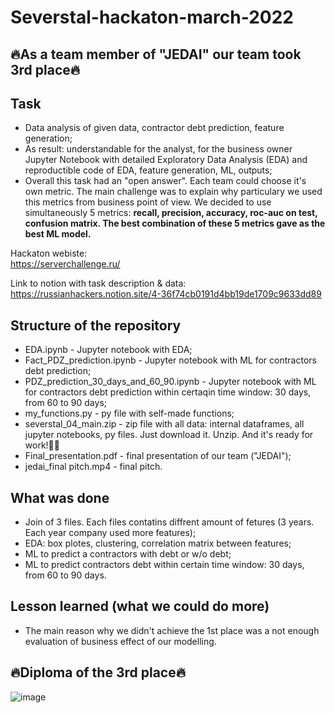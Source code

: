 # Severstal-hackaton-march-2022
## 🔥As a team member of "JEDAI" our team took 3rd place🔥


## **Task**
 
- Data analysis of given data, contractor debt prediction, feature generation;  
- As result: understandable for the analyst, for the business owner Jupyter Notebook with detailed Exploratory Data Analysis (EDA) and reproductible code of EDA, feature generation, ML, outputs;  
- Overall this task had an "open answer". Each team could choose it's own metric. The main challenge was to explain why particulary we used this metrics from business point of view. We decided to use simultaneously 5 metrics: **recall, precision, accuracy, roc-auc on test, confusion matrix. The best combination of these 5 metrics gave as the best ML model.**


Hackaton webiste:  
https://serverchallenge.ru/ 

Link to notion with task description & data:  
https://russianhackers.notion.site/4-36f74cb0191d4bb19de1709c9633dd89


## **Structure of the repository**
- EDA.ipynb - Jupyter notebook with EDA;  
- Fact_PDZ_prediction.ipynb - Jupyter notebook with ML for contractors debt prediction;  
- PDZ_prediction_30_days_and_60_90.ipynb - Jupyter notebook with ML for contractors debt prediction within certaqin time window: 30 days, from 60 to 90 days;  
- my_functions.py - py file with self-made functions;   
- severstal_04_main.zip - zip file with all data: internal dataframes, all jupyter notebooks, py files. Just download it. Unzip. And it's ready for work!💯💪    
- Final_presentation.pdf - final presentation of our team ("JEDAI");   
- jedai_final pitch.mp4 - final pitch.

## **What was done**
- Join of 3 files. Each files contatins diffrent amount of fetures (3 years. Each year company used more features);    
- EDA: box plotes, clustering, correlation matrix between features;  
- ML to predict a contractors with debt or w/o debt;    
- ML to predict contractors debt within certain time window: 30 days, from 60 to 90 days.  


## **Lesson learned (what we could do more)**
- The main reason why we didn't achieve the 1st place was a not enough evaluation of business effect of our modelling. 

## **🔥Diploma of the 3rd place🔥**  

![image](https://user-images.githubusercontent.com/81492683/180475697-bcbcdd44-fe27-4b5e-8427-062c930dfe2a.png)



